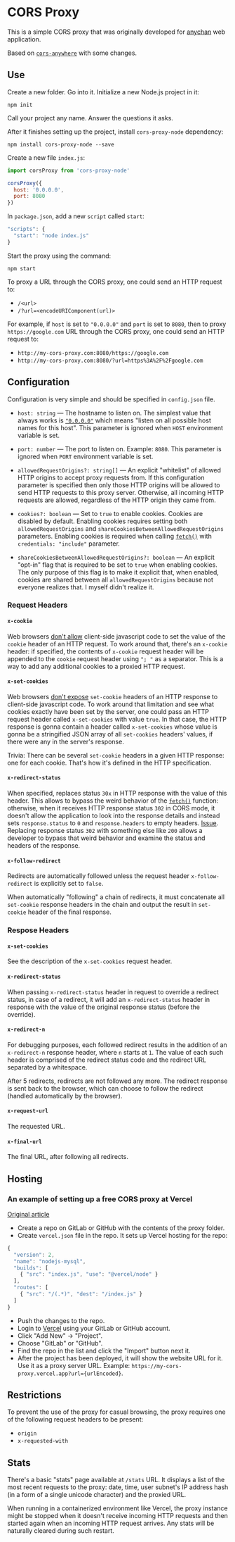 # CORS Proxy

This is a simple CORS proxy that was originally developed for [anychan](https://gitlab.com/catamphetamine/anychan) web application.

Based on [`cors-anywhere`](https://github.com/Rob--W/cors-anywhere) with some changes.

## Use

Create a new folder. Go into it. Initialize a new Node.js project in it:

```
npm init
```

Call your project any name. Answer the questions it asks.

After it finishes setting up the project, install `cors-proxy-node` dependency:

```
npm install cors-proxy-node --save
```

Create a new file `index.js`:

```js
import corsProxy from 'cors-proxy-node'

corsProxy({
  host: '0.0.0.0',
  port: 8080
})
```

In `package.json`, add a new `script` called `start`:

```js
"scripts": {
  "start": "node index.js"
}
```

Start the proxy using the command:

```
npm start
```

To proxy a URL through the CORS proxy, one could send an HTTP request to:

* `/<url>`
* `/?url=<encodeURIComponent(url)>`

For example, if `host` is set to `"0.0.0.0"` and `port` is set to `8080`, then to proxy `https://google.com` URL through the CORS proxy, one could send an HTTP request to:

* `http://my-cors-proxy.com:8080/https://google.com`
* `http://my-cors-proxy.com:8080/?url=https%3A%2F%2Fgoogle.com`

## Configuration

Configuration is very simple and should be specified in `config.json` file.

* `host: string` — The hostname to listen on. The simplest value that always works is [`"0.0.0.0"`](https://www.howtogeek.com/225487/what-is-the-difference-between-127.0.0.1-and-0.0.0.0/) which means "listen on all possible host names for this host". This parameter is ignored when `HOST` environment variable is set.

* `port: number` — The port to listen on. Example: `8080`. This parameter is ignored when `PORT` environment variable is set.

* `allowedRequestOrigins?: string[]` — An explicit "whitelist" of allowed HTTP origins to accept proxy requests from. If this configuration parameter is specified then only those HTTP origins will be allowed to send HTTP requests to this proxy server. Otherwise, all incoming HTTP requests are allowed, regardless of the HTTP origin they came from.

* `cookies?: boolean` — Set to `true` to enable cookies. Cookies are disabled by default. Enabling cookies requires setting both `allowedRequestOrigins` and `shareCookiesBetweenAllowedRequestOrigins` parameters. Enabling cookies is required when calling [`fetch()`](https://developer.mozilla.org/en-US/docs/Web/API/Fetch_API/Using_Fetch) with `credentials: "include"` parameter.

* `shareCookiesBetweenAllowedRequestOrigins?: boolean` — An explicit "opt-in" flag that is required to be set to `true` when enabling cookies. The only purpose of this flag is to make it explicit that, when enabled, cookies are shared between all `allowedRequestOrigins` because not everyone realizes that. I myself didn't realize it.

<!--
## Cookies

In order to enable cookies, one would also have to specify an explicit "whitelist" of allowed HTTP request origins. The reason why cookies can't just be enabled for any HTTP request origin is that due to the inherent limitations of CORS proxying, all cookies are shared between all HTTP request origins because from the user's web browser's point of view, all of them are just the same CORS proxy website all the time, because what CORS proxy does is it tricks the web browser into thinking that it always communicates with the permissive CORS proxy website rather than the non-permissive target website.

To see how allowing any HTTP request origin would be a security vulnerability in this case, consider a hacker luring people into visiting their `https://hacker.com` website via the CORS proxy by providing a "phishing" link `https://proxy.com/https://hacker.com/steal-cookies` somewhere for an unsuspecting casual user to click it, resulting in stealing all their cookies for all other websites that the user has been visiting through `https://proxy.com` because their web browser would've associated all those cookies to the same `https://proxy.com` website.

For that reason, enabling `cookies: true` flag also requires setting up `allowedRequestOrigins` and also explicitly enabling the `shareCookiesBetweenAllowedRequestOrigins: true` flag.
-->

### Request Headers

#### `x-cookie`

Web browsers [don't allow](https://developer.mozilla.org/en-US/docs/Web/API/Headers/getSetCookie) client-side javascript code to set the value of the `cookie` header of an HTTP request. To work around that, there's an `x-cookie` header: if specified, the contents of `x-cookie` request header will be appended to the `cookie` request header using `"; "` as a separator. This is a way to add any additional cookies to a proxied HTTP request.

#### `x-set-cookies`

Web browsers [don't expose](https://developer.mozilla.org/en-US/docs/Web/API/Headers/getSetCookie) `set-cookie` headers of an HTTP response to client-side javascript code. To work around that limitation and see what cookies exactly have been set by the server, one could pass an HTTP request header called `x-set-cookies` with value `true`. In that case, the HTTP response is gonna contain a header called `x-set-cookies` whose value is gonna be a stringified JSON array of all `set-cookies` headers' values, if there were any in the server's response.

Trivia: There can be several `set-cookie` headers in a given HTTP response: one for each cookie. That's how it's defined in the HTTP specification.

#### `x-redirect-status`

When specified, replaces status `30x` in HTTP response with the value of this header. This allows to bypass the weird behavior of the [`fetch()`](https://developer.mozilla.org/en-US/docs/Web/API/Fetch_API/Using_Fetch) function: otherwise, when it receives HTTP response status `302` in CORS mode, it doesn't allow the application to look into the response details and instead sets `response.status` to `0` and `response.headers` to empty headers. [Issue](https://github.com/denoland/deno/issues/4389). Replacing response status `302` with something else like `200` allows a developer to bypass that weird behavior and examine the status and headers of the response.

#### `x-follow-redirect`

Redirects are automatically followed unless the request header `x-follow-redirect` is explicitly set to `false`.

When automatically "following" a chain of redirects, it must concatenate all `set-cookie` response headers in the chain and output the result in `set-cookie` header of the final response.

### Respose Headers

<!--
#### `x-cookie`

The value of the `x-cookie` response header is gonna be the value of the `cookie` request header. So it could be used to debug exactly what cookies have been sent to the target URL.
-->

<!--
#### `x-cookies-enabled`

To check if cookies have been enabled, see the value of an HTTP response header called `x-cookies-enabled`: it's gonna be either `"true"` or `"false"`.
-->

<!--
### `SameSite=None`

If a website receives cookies from `https://proxy.com`, the web browser is gonna send those cookies only to `https://proxy.com` in subsequent HTTP requests. To lift that restriction, cookies could be configured with `SameSize=None` policy. To do that, pass `x-set-cookie-same-site-none` response header with value `"true"`.
-->

#### `x-set-cookies`

See the description of the `x-set-cookies` request header.

#### `x-redirect-status`

When passing `x-redirect-status` header in request to override a redirect status, in case of a redirect, it will add an `x-redirect-status` header in response with the value of the original response status (before the override).

#### `x-redirect-n`

For debugging purposes, each followed redirect results in the addition of an `x-redirect-n` response header, where `n` starts at `1`. The value of each such header is comprised of the redirect status code and the redirect URL separated by a whitespace.

After 5 redirects, redirects are not followed any more. The redirect response is sent back to the browser, which can choose to follow the redirect (handled automatically by the browser).

#### `x-request-url`

The requested URL.

#### `x-final-url`

The final URL, after following all redirects.

## Hosting

### An example of setting up a free CORS proxy at Vercel

[Original article](https://geshan.com.np/blog/2021/01/free-nodejs-hosting/)

* Create a repo on GitLab or GitHub with the contents of the proxy folder.
* Create `vercel.json` file in the repo. It sets up Vercel hosting for the repo:

```js
{
  "version": 2,
  "name": "nodejs-mysql",
  "builds": [
    { "src": "index.js", "use": "@vercel/node" }
  ],
  "routes": [
    { "src": "/(.*)", "dest": "/index.js" }
  ]
}
```

* Push the changes to the repo.
* Login to [Vercel](https://vercel.com/) using your GitLab or GitHub account.
* Click "Add New" → "Project".
* Choose "GitLab" or "GitHub".
* Find the repo in the list and click the "Import" button next it.
* After the project has been deployed, it will show the website URL for it. Use it as a proxy server URL. Example: `https://my-cors-proxy.vercel.app?url={urlEncoded}`.

<!-- To debug possible errors, one could view the console logs by going to the "Logs" tab of the project in Vercel. -->

## Restrictions

To prevent the use of the proxy for casual browsing, the proxy requires one of the following request headers to be present:
* `origin`
* `x-requested-with`

## Stats

There's a basic "stats" page available at `/stats` URL. It displays a list of the most recent requests to the proxy: date, time, user subnet's IP address hash (in a form of a single unicode character) and the proxied URL.

When running in a containerized environment like Vercel, the proxy instance might be stopped when it doesn't receive incoming HTTP requests and then started again when an incoming HTTP request arrives. Any stats will be naturally cleared during such restart.